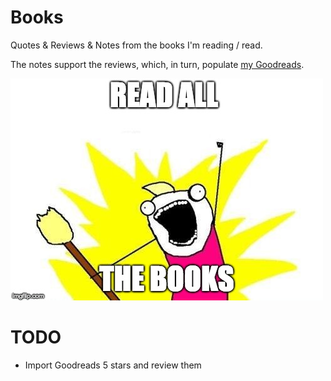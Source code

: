 # Books

Quotes & Reviews & Notes from the books I'm reading / read.

The notes support the reviews, which, in turn, populate [my Goodreads](https://www.goodreads.com/user/show/45969148-caro-medeiros).

![](assets/README-6ce78c3c.png)

# TODO

- Import Goodreads 5 stars and review them
